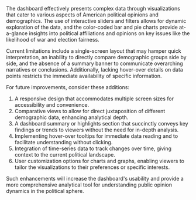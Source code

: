 The dashboard effectively presents complex data through visualizations that cater to various aspects of American political opinions and demographics. The use of interactive sliders and filters allows for dynamic exploration of the data, and the color-coded bar and pie charts provide at-a-glance insights into political affiliations and opinions on key issues like the likelihood of war and election fairness.

Current limitations include a single-screen layout that may hamper quick interpretation, an inability to directly compare demographic groups side by side, and the absence of a summary banner to communicate overarching narratives or conclusions. Additionally, lacking hover-over details on data points restricts the immediate availability of specific information.

For future improvements, consider these additions:

1. A responsive design that accommodates multiple screen sizes for accessibility and convenience.
2. Comparative views to allow for direct juxtaposition of different demographic data, enhancing analytical depth.
3. A dashboard summary or highlights section that succinctly conveys key findings or trends to viewers without the need for in-depth analysis.
4. Implementing hover-over tooltips for immediate data reading and to facilitate understanding without clicking.
5. Integration of time-series data to track changes over time, giving context to the current political landscape.
6. User customization options for charts and graphs, enabling viewers to tailor the visualizations to their preferences or specific interests.

Such enhancements will increase the dashboard's usability and provide a more comprehensive analytical tool for understanding public opinion dynamics in the political sphere.
